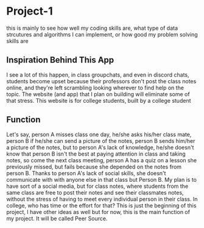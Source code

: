 # Project-1

this is mainly to see how well my coding skills are, what type of data strcutures and algorithms I can implement, or how good my problem solving skills are

## Inspiration Behind This App
I see a lot of this happen, in class groupchats, and even in discord chats, students become upset because their professors don't post the class notes online, and they're left scrambling looking wherever to find help on the topic. The website (and app) that I plan on building will eliminate some of that stress. This website is for college students, built by a college student

## Function
Let's say, person A misses class one day, he/she asks his/her class mate, person B if he/she can send a picture of the notes, person B sends him/her a picture of the notes, but to person A's lack of knowledge, he/she doesn't know that person B isn't the best at paying attention in class and taking notes, so come the next class meeting, person A has a quiz on a lesson she previously missed, but fails because she depended on the notes from person B. Thanks to person A's lack of social skills, she doesn't communicate with with anyone else in that class but Person B. My plan is to have sort of a social media, but for class notes, where students from the same class are free to post their notes and see their classmates notes, without the stress of having to meet every individual person in their class. In college, who has time or the effort for that? This is just the beginning of this project, I have other ideas as well but for now, this is the main function of my project. It will be called Peer Source.